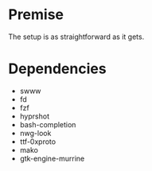 # Premise
The setup is as straightforward as it gets.

# Dependencies

- swww
- fd
- fzf
- hyprshot
- bash-completion
- nwg-look
- ttf-0xproto
- mako
- gtk-engine-murrine
